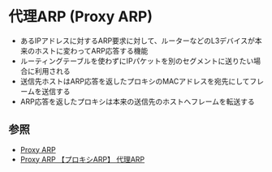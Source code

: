 # 代理ARP (Proxy ARP)
- あるIPアドレスに対するARP要求に対して、ルーターなどのL3デバイスが本来のホストに変わってARP応答する機能
- ルーティングテーブルを使わずにIPパケットを別のセグメントに送りたい場合に利用される
- 送信先ホストはARP応答を返したプロキシのMACアドレスを宛先にしてフレームを送信する
- ARP応答を返したプロキシは本来の送信先のホストへフレームを転送する

## 参照
- [Proxy ARP](https://www.infraexpert.com/study/gateway.htm)
- [Proxy ARP 【プロキシARP】 代理ARP](https://e-words.jp/w/Proxy_ARP.html)
